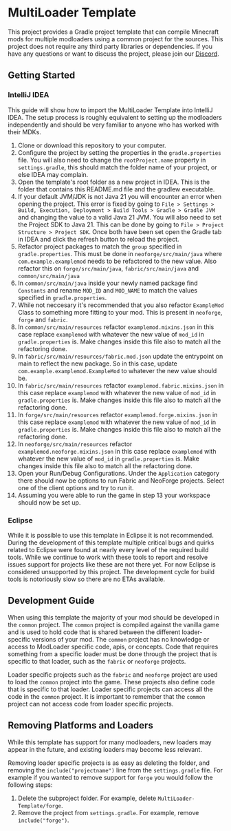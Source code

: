 # MultiLoader Template

This project provides a Gradle project template that can compile Minecraft mods for multiple modloaders using a common project for the sources. This project does not require any third party libraries or dependencies. If you have any questions or want to discuss the project, please join our [Discord](https://discord.myceliummod.network).

## Getting Started

### IntelliJ IDEA
This guide will show how to import the MultiLoader Template into IntelliJ IDEA. The setup process is roughly equivalent to setting up the modloaders independently and should be very familiar to anyone who has worked with their MDKs.

1. Clone or download this repository to your computer.
2. Configure the project by setting the properties in the `gradle.properties` file. You will also need to change the `rootProject.name`  property in `settings.gradle`, this should match the folder name of your project, or else IDEA may complain.
3. Open the template's root folder as a new project in IDEA. This is the folder that contains this README.md file and the gradlew executable.
4. If your default JVM/JDK is not Java 21 you will encounter an error when opening the project. This error is fixed by going to `File > Settings > Build, Execution, Deployment > Build Tools > Gradle > Gradle JVM` and changing the value to a valid Java 21 JVM. You will also need to set the Project SDK to Java 21. This can be done by going to `File > Project Structure > Project SDK`. Once both have been set open the Gradle tab in IDEA and click the refresh button to reload the project.
5. Refactor project packages to match the `group` specified in `gradle.properties`. This must be done in `neoforge/src/main/java` where `com.example.examplemod` needs to be refactored to the new value. Also refactor this on `forge/src/main/java`, `fabric/src/main/java` and `common/src/main/java`
6. In `common/src/main/java` inside your newly named package find `Constants` and rename `MOD_ID` and `MOD_NAME` to match the values specified in `gradle.properties`.
7. While not neccesary it's recommended that you also refactor `ExampleMod` Class to something more fitting to your mod. This is present in `neoforge`, `forge` and `fabric`.
8. In `common/src/main/resources` refactor `examplemod.mixins.json` in this case replace `examplemod` with whatever the new value of `mod_id` in `gradle.properties` is. Make changes inside this file also to match all the refactoring done.
9. In `fabric/src/main/resources/fabric.mod.json` update the entrypoint on main to reflect the new package. So in this case, update `com.example.examplemod.ExampleMod` to whatever the new value should be.
10. In `fabric/src/main/resources` refactor `examplemod.fabric.mixins.json` in this case replace `examplemod` with whatever the new value of `mod_id` in `gradle.properties` is. Make changes inside this file also to match all the refactoring done.
11. In `forge/src/main/resources` refactor `examplemod.forge.mixins.json` in this case replace `examplemod` with whatever the new value of `mod_id` in `gradle.properties` is. Make changes inside this file also to match all the refactoring done.
12. In `neoforge/src/main/resources` refactor `examplemod.neoforge.mixins.json` in this case replace `examplemod` with whatever the new value of `mod_id` in `gradle.properties` is. Make changes inside this file also to match all the refactoring done.
13. Open your Run/Debug Configurations. Under the `Application` category there should now be options to run Fabric and NeoForge projects. Select one of the client options and try to run it.
14. Assuming you were able to run the game in step 13 your workspace should now be set up.

### Eclipse
While it is possible to use this template in Eclipse it is not recommended. During the development of this template multiple critical bugs and quirks related to Eclipse were found at nearly every level of the required build tools. While we continue to work with these tools to report and resolve issues support for projects like these are not there yet. For now Eclipse is considered unsupported by this project. The development cycle for build tools is notoriously slow so there are no ETAs available.

## Development Guide
When using this template the majority of your mod should be developed in the `common` project. The `common` project is compiled against the vanilla game and is used to hold code that is shared between the different loader-specific versions of your mod. The `common` project has no knowledge or access to ModLoader specific code, apis, or concepts. Code that requires something from a specific loader must be done through the project that is specific to that loader, such as the `fabric` or `neoforge` projects.

Loader specific projects such as the `fabric` and `neoforge` project are used to load the `common` project into the game. These projects also define code that is specific to that loader. Loader specific projects can access all the code in the `common` project. It is important to remember that the `common` project can not access code from loader specific projects.

## Removing Platforms and Loaders
While this template has support for many modloaders, new loaders may appear in the future, and existing loaders may become less relevant.

Removing loader specific projects is as easy as deleting the folder, and removing the `include("projectname")` line from the `settings.gradle` file.
For example if you wanted to remove support for `forge` you would follow the following steps:

1. Delete the subproject folder. For example, delete `MultiLoader-Template/forge`.
2. Remove the project from `settings.gradle`. For example, remove `include("forge")`. 
